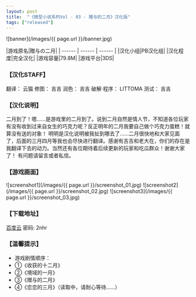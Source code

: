 ```yaml
---
layout: post
title:  "《微型小说系列Vol - 03 - 赠与的二月》汉化版"
tags: ["released"]
---
```



![banner](/images/{{ page.url }}/banner.jpg)

|游戏原名|贈与の二月|
| ------ | ------ | ------ |
|汉化小组|PB汉化组|
|汉化程度|完全汉化|
|游戏容量|79.8M|
|游戏平台|3DS|

### 【汉化STAFF】
翻译： 云猫
修图： 吉吉
润色： 吉吉
破解·程序： LITTOMA
测试： 吉吉

### 【汉化说明】

二月到了！嗯……是游戏里的二月到了。说到二月自然是情人节，不知道各位玩家有没有收到过来自女生的巧克力呢？反正明年的二月我要自己做个巧克力蛋糕！就算没有送的对象！
明明是汉化说明被我扯到哪去了……二月很快地和大家见面了，后面的三月四月等我也会尽快进行翻译。感谢有吉吉和老大在，你们的存在是我翻译下去的动力。当然还有各位期待着后续更新的玩家和吃瓜群众！谢谢大家了！
有问题请留言或者私信。

### 【游戏画面】
![screenshot1](/images/{{ page.url }}/screenshot_01.jpg)
![screenshot2](/images/{{ page.url }}/screenshot_02.jpg)
![screenshot3](/images/{{ page.url }}/screenshot_03.jpg)

### 【下载地址】
[百度云](https://pan.baidu.com/s/1c2GZgTa)
密码: 2nhr 


### 【温馨提示】
* 游戏剧情顺序：
* ①《收获的十二月》
* ②《境域的一月》
* ③《赠与的二月》
* ④《恋恋的三月》（读取中，请耐心等待……）
